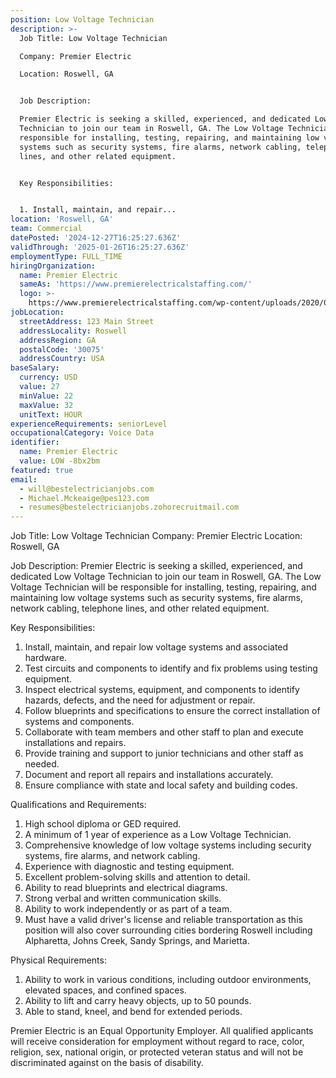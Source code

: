 ```yaml
---
position: Low Voltage Technician
description: >-
  Job Title: Low Voltage Technician

  Company: Premier Electric

  Location: Roswell, GA


  Job Description:

  Premier Electric is seeking a skilled, experienced, and dedicated Low Voltage
  Technician to join our team in Roswell, GA. The Low Voltage Technician will be
  responsible for installing, testing, repairing, and maintaining low voltage
  systems such as security systems, fire alarms, network cabling, telephone
  lines, and other related equipment. 


  Key Responsibilities:


  1. Install, maintain, and repair...
location: 'Roswell, GA'
team: Commercial
datePosted: '2024-12-27T16:25:27.636Z'
validThrough: '2025-01-26T16:25:27.636Z'
employmentType: FULL_TIME
hiringOrganization:
  name: Premier Electric
  sameAs: 'https://www.premierelectricalstaffing.com/'
  logo: >-
    https://www.premierelectricalstaffing.com/wp-content/uploads/2020/05/Premier-Electrical-Staffing-logo.png
jobLocation:
  streetAddress: 123 Main Street
  addressLocality: Roswell
  addressRegion: GA
  postalCode: '30075'
  addressCountry: USA
baseSalary:
  currency: USD
  value: 27
  minValue: 22
  maxValue: 32
  unitText: HOUR
experienceRequirements: seniorLevel
occupationalCategory: Voice Data
identifier:
  name: Premier Electric
  value: LOW -8bx2bm
featured: true
email:
  - will@bestelectricianjobs.com
  - Michael.Mckeaige@pes123.com
  - resumes@bestelectricianjobs.zohorecruitmail.com
---
```




Job Title: Low Voltage Technician
Company: Premier Electric
Location: Roswell, GA

Job Description:
Premier Electric is seeking a skilled, experienced, and dedicated Low Voltage Technician to join our team in Roswell, GA. The Low Voltage Technician will be responsible for installing, testing, repairing, and maintaining low voltage systems such as security systems, fire alarms, network cabling, telephone lines, and other related equipment. 

Key Responsibilities:

1. Install, maintain, and repair low voltage systems and associated hardware.
2. Test circuits and components to identify and fix problems using testing equipment.
3. Inspect electrical systems, equipment, and components to identify hazards, defects, and the need for adjustment or repair.
4. Follow blueprints and specifications to ensure the correct installation of systems and components.
5. Collaborate with team members and other staff to plan and execute installations and repairs.
6. Provide training and support to junior technicians and other staff as needed.
7. Document and report all repairs and installations accurately.
8. Ensure compliance with state and local safety and building codes.

Qualifications and Requirements:

1. High school diploma or GED required.
2. A minimum of 1 year of experience as a Low Voltage Technician.
3. Comprehensive knowledge of low voltage systems including security systems, fire alarms, and network cabling.
4. Experience with diagnostic and testing equipment.
5. Excellent problem-solving skills and attention to detail.
6. Ability to read blueprints and electrical diagrams.
7. Strong verbal and written communication skills.
8. Ability to work independently or as part of a team.
9. Must have a valid driver's license and reliable transportation as this position will also cover surrounding cities bordering Roswell including Alpharetta, Johns Creek, Sandy Springs, and Marietta.

Physical Requirements:

1. Ability to work in various conditions, including outdoor environments, elevated spaces, and confined spaces.
2. Ability to lift and carry heavy objects, up to 50 pounds.
3. Able to stand, kneel, and bend for extended periods.

Premier Electric is an Equal Opportunity Employer. All qualified applicants will receive consideration for employment without regard to race, color, religion, sex, national origin, or protected veteran status and will not be discriminated against on the basis of disability.
